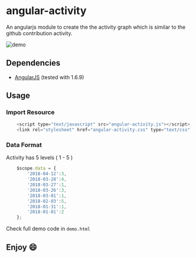 # angular-activity
An angularjs module to create the the activity graph which is similar to the github contribution activity.

![demo](https://mskimizd.github.io/2018/04/12/angular-activity/angular-activity.jpg)

## Dependencies
* [AngularJS](https://angularjs.org) (tested with 1.6.9)

## Usage

### Import Resource

```javascript
    <script type="text/javascript" src="angular-activity.js"></script>
    <link rel="stylesheet" href="angular-activity.css" type="text/css" />
```

### Data Format

Activity has 5 levels ( 1 - 5 )

```javascript
    $scope.data = {
        '2018-04-12':3,
        '2018-03-28':4,
        '2018-03-27':1,
        '2018-03-26':3,
        '2018-03-01':1,
        '2018-02-03':5,
        '2018-01-31':1,
        '2018-01-01':2
    };
```

Check full demo code in `demo.html`

## Enjoy :smile:

